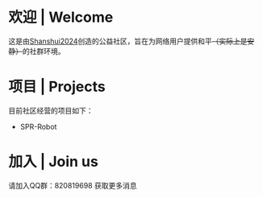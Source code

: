 <!--

**Here are some ideas to get you started:**

🙋‍♀️ A short introduction - what is your organization all about?
🌈 Contribution guidelines - how can the community get involved?
👩‍💻 Useful resources - where can the community find your docs? Is there anything else the community should know?
🍿 Fun facts - what does your team eat for breakfast?
🧙 Remember, you can do mighty things with the power of [Markdown](https://docs.github.com/github/writing-on-github/getting-started-with-writing-and-formatting-on-github/basic-writing-and-formatting-syntax)
-->
# 欢迎 | Welcome

这是由[Shanshui2024](https://github.com/Shanshui2024)创造的公益社区，旨在为网络用户提供和平~~（实际上是安静）~~的社群环境。

# 项目 | Projects

目前社区经营的项目如下：
- SPR-Robot

# 加入 | Join us

请加入QQ群：820819698 获取更多消息
